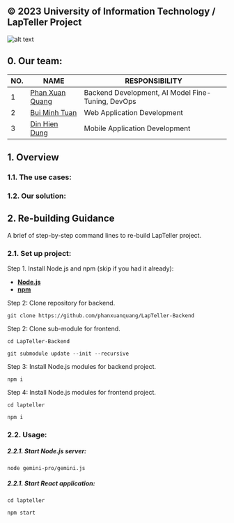 **© 2023 University of Information Technology / LapTeller Project**
------------
![alt text](https://i.imgur.com/pXOoTDe.jpeg)
## 0. Our team:
| NO. | NAME | RESPONSIBILITY |
| --- | --- | --- |
| 1 | [Phan Xuan Quang](https://github.com/phanxuanquang "Phan Xuân Quang") | Backend Development, AI Model Fine-Tuning, DevOps |
| 2 | [Bui Minh Tuan](https://github.com/tuan20520342 "Bùi Minh Tuấn") | Web Application Development |
| 3 | [Din Hien Dung](https://github.com/dung-ovl "Dín Hiền Dũng") | Mobile Application Development |
## 1. Overview
### 1.1. The use cases:
### 1.2. Our solution:
## 2. Re-building Guidance
A brief of step-by-step command lines to re-build LapTeller project.
### 2.1. Set up project:

Step 1. Install Node.js and npm (skip if you had it already):

- [**Node.js**](https://nodejs.org/en/download/package-manager)
- [**npm**](https://docs.npmjs.com/downloading-and-installing-node-js-and-npm)

Step 2: Clone repository for backend.
```console
git clone https://github.com/phanxuanquang/LapTeller-Backend
```

Step 2: Clone sub-module for frontend.
```console
cd LapTeller-Backend
```
```console
git submodule update --init --recursive
```

Step 3: Install Node.js modules for backend project.
```console
npm i
```

Step 4: Install Node.js modules for frontend project.
```console
cd lapteller
```
```console
npm i
```
### 2.2. Usage:
##### 2.2.1. Start Node.js server:
```console
node gemini-pro/gemini.js
```
##### 2.2.1. Start React application:
```console
cd lapteller
```
```console
npm start
```
